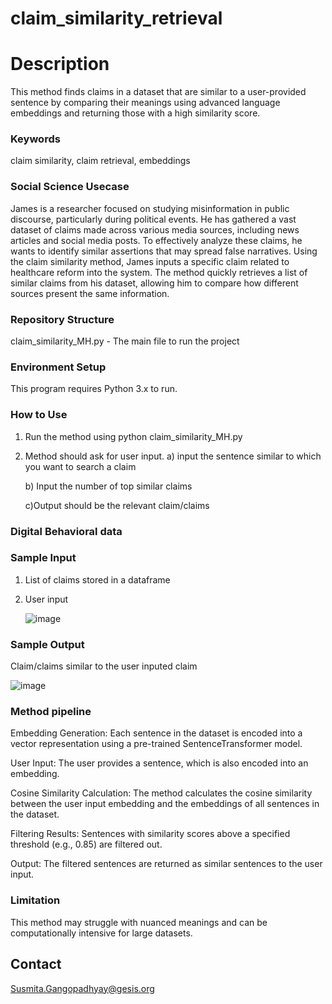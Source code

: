 # claim_similarity_retrieval

# Description
This method finds claims in a dataset that are similar to a user-provided sentence by comparing their meanings using advanced language embeddings and returning those with a high similarity score.  

### Keywords
claim similarity, claim retrieval, embeddings

### Social Science Usecase

James is a researcher focused on studying misinformation in public discourse, particularly during political events. He has gathered a vast dataset of claims made across various media sources, including news articles and social media posts. To effectively analyze these claims, he wants to identify similar assertions that may spread false narratives. Using the claim similarity method, James inputs a specific claim related to healthcare reform into the system. The method quickly retrieves a list of similar claims from his dataset, allowing him to compare how different sources present the same information. 



### Repository Structure


claim_similarity_MH.py - The main file to run the project

### Environment Setup
This program requires Python 3.x to run.



  

### How to Use
1. Run the method using python claim_similarity_MH.py
2. Method should ask for user input.
    a) input the sentence similar to which you want to search a claim

    b) Input the number of top similar claims
   

    c)Output should be the relevant claim/claims
   



### Digital Behavioral data

### Sample Input 
1. List of claims stored in a dataframe
2. User input
   
   ![image](https://github.com/user-attachments/assets/6445c12f-4b67-406a-bed1-851192d74add)


### Sample Output
Claim/claims similar to the user inputed claim

  ![image](https://github.com/user-attachments/assets/eb1b2b97-98c9-446b-aa03-be7344fcc40f)


### Method pipeline

Embedding Generation: Each sentence in the dataset is encoded into a vector representation using a pre-trained SentenceTransformer model.

User Input: The user provides a sentence, which is also encoded into an embedding.

Cosine Similarity Calculation: The method calculates the cosine similarity between the user input embedding and the embeddings of all sentences in the dataset.

Filtering Results: Sentences with similarity scores above a specified threshold (e.g., 0.85) are filtered out.

Output: The filtered sentences are returned as similar sentences to the user input.



### Limitation

This method may struggle with nuanced meanings and can be computationally intensive for large datasets.



## Contact
Susmita.Gangopadhyay@gesis.org


